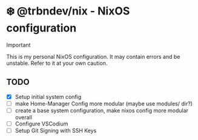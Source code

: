 # ❄️ @trbndev/nix - NixOS configuration

> [!IMPORTANT]
> This is my personal NixOS configuration. 
> It may contain errors and be unstable. Refer to it at your own caution.

## TODO
- [x] Setup initial system config
- [ ] make Home-Manager Config more modular (maybe use modules/ dir?)
- [ ] create a base system configuration, make nixos config more modular overall
- [ ] Configure VSCodium
- [ ] Setup Git Signing with SSH Keys